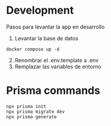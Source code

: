 # Development

Pasos para levantar la app en desarrollo

1. Levantar la base de datos

```
docker compose up -d
```

2. Renombrar el .env.template a .env
3. Remplazar las variables de entorno

# Prisma commands

```
npx prisma init
npx prisma migrate dev
npx prisma generate
```
